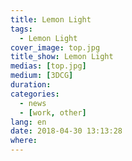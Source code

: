 ```yaml
---
title: Lemon Light
tags:
  - Lemon Light
cover_image: top.jpg
title_show: Lemon Light
medias: [top.jpg]
medium: [3DCG]
duration:
categories:
  - news
  - [work, other]
lang: en
date: 2018-04-30 13:13:28
where:
---
```

<!--
# Tag Plugins
## Image
{% img [class names] /path/to/image [width] [height] "title text 'alt text'" %}

## Link
{% link text url [external] [title] %}

## YouTube
{% youtube video_id %}

## Vimeo
{% vimeo video_id [width] [height] %}

<!-- more -->
